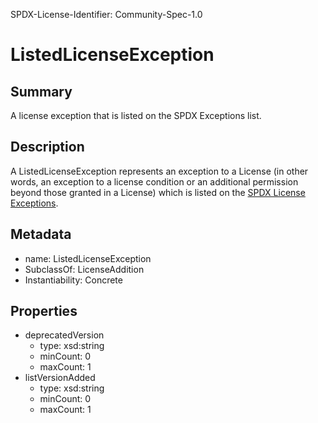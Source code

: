 SPDX-License-Identifier: Community-Spec-1.0

# ListedLicenseException

## Summary

A license exception that is listed on the SPDX Exceptions list.

## Description

A ListedLicenseException represents an exception to a License (in other words,
an exception to a license condition or an additional permission beyond those
granted in a License) which is listed on the
[SPDX License Exceptions](https://spdx.org/licenses/exceptions-index.html).

## Metadata

- name: ListedLicenseException
- SubclassOf: LicenseAddition
- Instantiability: Concrete

## Properties

- deprecatedVersion
  - type: xsd:string
  - minCount: 0
  - maxCount: 1
- listVersionAdded
  - type: xsd:string
  - minCount: 0
  - maxCount: 1
